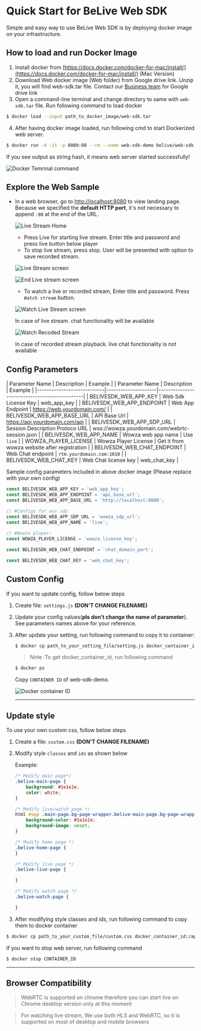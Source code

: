 # Quick Start for BeLive Web SDK

Simple and easy way to use BeLive Web SDK is by deploying docker image on your infrastructure. 

## How to load and run Docker Image

1. Install docker from [https://docs.docker.com/docker-for-mac/install/](https://docs.docker.com/docker-for-mac/install/) (Mac Version)
2. Download Web docker image (Web folder) from Google drive link. Unzip it, you will find web-sdk.tar file. Contact our [Business team](https://www.tech.belive.sg/contact-us) for Google drive link
3. Open a command-line terminal and change directory to same with `web-sdk.tar` file. Run following command to load docker

```bash
$ docker load --input path_to_docker_image/web-sdk.tar
```

  4. After having docker image loaded, run following cmd to start Dockerized web server.

```bash
$ docker run -d -it -p 8080:80 --rm --name web-sdk-demo belive/web-sdk
```

If you see output as string hash, it means web server started successfully!

![Docker Temrinal command](../images/docker_bash.png)

## Explore the Web Sample

- In a web browser, go to  [http://localhost:8080](http://localhost:8080/) to view landing page. Because we specified the **default HTTP port**, it's not necessary to append `:80` at the end of the URL.

    ![Live Stream Home](../images/live_stream_home.png)

    - Press Live for starting live stream. Enter title and password and press live button below player
    - To stop live stream, press stop. User will be presented with option to save recorded stream.

    ![Live Stream screen](../images/live_stream_screen.png)

    ![End Live stream screen](../images/end_live_screen.png)

    - To watch a live or recorded stream, Enter title and password. Press `Watch stream` button.

    ![Watch Live Stream screen](../images/watch_live_stream.png)

    In case of live stream. chat functionality will be available

    ![Watch Recoded Stream](../images/watch_live_stream%201.png)

    In case of recorded stream playback. live chat functionality is not available


## Config Parameters

| Parameter Name             | Description         | Example                                       |
| Parameter Name             | Description         | Example                                       |
|----------------------------|---------------------|-----------------------------------------------|
| BELIVESDK_WEB_APP_KEY      | Web Sdk License Key | web_app_key |
| BELIVESDK_WEB_APP_ENDPOINT | Web App Endpoint    | https://web.yourdomain.com/              |
| BELIVESDK_WEB_APP_BASE_URL | API Base Url        | https://api.yourdomain.com/api                |
| BELIVESDK_WEB_APP_SDP_URL  | Session Description Protoco URL | wss://wowza.yourdomain.com/webrtc-session.json |
| BELIVESDK_WEB_APP_NAME     | Wowza web app name  | Use `live` |
| WOWZA_PLAYER_LICENSE       | Wowza Player License | Get it from wowza website after registration | 
| BELIVESDK_WEB_CHAT_ENDPOINT | Web Chat endpoint | `rtm.yourdomain.com:1010` |
| BELIVESDK_WEB_CHAT_KEY    | Web Chat license key | web_chat_key |

Sample config parameters included in above docker image (Please replace with your own config)

```jsx
const BELIVESDK_WEB_APP_KEY = 'web_app_key';
const BELIVESDK_WEB_APP_ENDPOINT = 'api_base_url';
const BELIVESDK_WEB_APP_BASE_URL = 'http://localhost:8080';

// #Configs for wss sdp
const BELIVESDK_WEB_APP_SDP_URL = 'wowza_sdp_url';
const BELIVESDK_WEB_APP_NAME = 'live';
	
// #Wowza player:
const WOWZA_PLAYER_LICENSE = 'wowza_license_key';

const BELIVESDK_WEB_CHAT_ENDPOINT = 'chat_domain_port';

const BELIVESDK_WEB_CHAT_KEY = 'web_chat_key';
```

## Custom Config

If you want to update config, follow below steps

1.  Create file: `settings.js` **(DON'T CHANGE FILENAME)**
2. Update your config values(**pls don't change the name of parameter**). See parameters names above for your reference.
3. After update your setting, run following command to copy it to container:

    ```bash
    $ docker cp path_to_your_setting_file/setting.js docker_container_id:/app/sdk/dist/static/js/setting.js
    ```

    > Note :To get docker_container_id, run following command

    ```bash
    $ docker ps
    ```

    Copy `CONTAINER ID` of web-sdk-demo.

    ![Docker container ID](../images/docker_cont_id.png)

    ---

## Update style

To use your own custom css, follow below steps

1. Create a file: `custom.css` **(DON'T CHANGE FILENAME)**
2. Modify style `classes` and `ids` as shown below

    Example:

    ```css
    /* Modify main page*/
    .belive-main-page {
    	background: #1e1e1e;
    	color: white;
    }

    /* Modify live/watch page */
    html #app .main-page.bg-page-wrapper.belive-main-page.bg-page-wrapper {
    	background-color: #1e1e1e;
    	background-image: unset;
    }

    /* Modify home page */
    .belive-home-page {
    }

    /* Modify live page */
    .belive-live-page {

    }

    /* Modify watch page */
    .belive-watch-page {

    }
    ```

3. After modifying style classes and ids, run following command to copy them to docker container

```bash
$ docker cp path_to_your_custom_file/custom.css docker_container_id:/app/sdk/dist/static/css/custom.css
```

If you want to stop web server, run following command

```bash
$ docker stop CONTAINER_ID
```

---

## Browser Compatibility

> WebRTC is supported on chrome therefore you can start live on Chrome desktop version only at this moment

> For watching live stream, We use both HLS and WebRTC, so it is supported on most of desktop and mobile browsers
